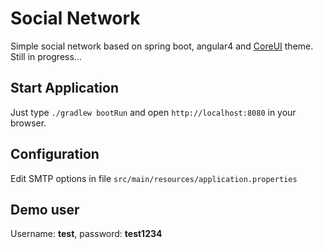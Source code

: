 # Social Network

Simple social network based on spring boot, angular4 and [CoreUI](http://coreui.io/) theme. Still in progress...

## Start Application

Just type ```./gradlew bootRun``` and open ```http://localhost:8080``` in your browser.

## Configuration

Edit SMTP options in file ```src/main/resources/application.properties```

## Demo user

Username: **test**, password: **test1234**